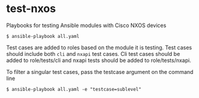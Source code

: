 # test-nxos
Playbooks for testing Ansible modules with Cisco NXOS devices

```
$ ansible-playbook all.yaml
```

Test cases are added to roles based on the module it is testing.  Test cases
should include both `cli` and `nxapi` test cases.  Cli test cases should be
added to role/tests/cli and nxapi tests should be added to
role/tests/nxapi.

To filter a singular test cases, pass the testcase argument on the command line

```
$ ansible-playbook all.yaml -e "testcase=sublevel"
```

